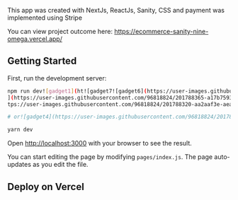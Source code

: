 This app was created with NextJs, ReactJs, Sanity, CSS and payment was implemented using Stripe

You can view project outcome here: https://ecommerce-sanity-nine-omega.vercel.app/
## Getting Started

First, run the development server:

```bash
npm run dev![gadget1](ht![gadget7![gadget6](https://user-images.githubusercontent.com/96818824/201788380-7a9e9f03-d90b-4891-8ee7-df1286aa9e3a.png)
](https://user-images.githubusercontent.com/96818824/201788365-a17b7593-3745-48ee-bb42-6fc8f4a46cf4.png)
tps://user-images.githubusercontent.com/96818824/201788320-aa2aaf3e-aeaa-44ef-a22c-a37ecfbcd729.png)

# or![gadget4](https://user-images.githubusercontent.com/96818824/201788334-4dfbda17-9ff9-4197-a659-c0e1c6e79077.png)

yarn dev
```

Open [http://localhost:3000](http://localhost:3000) with your browser to see the result.

You can start editing the page by modifying `pages/index.js`. The page auto-updates as you edit the file.





## Deploy on Vercel
